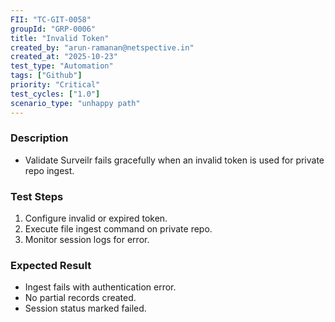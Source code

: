 ```yaml
---
FII: "TC-GIT-0058"
groupId: "GRP-0006"
title: "Invalid Token"
created_by: "arun-ramanan@netspective.in"
created_at: "2025-10-23"
test_type: "Automation"
tags: ["Github"]
priority: "Critical"
test_cycles: ["1.0"]
scenario_type: "unhappy path"
---
```

### Description
- Validate Surveilr fails gracefully when an invalid token is used for private repo ingest.

### Test Steps
1. Configure invalid or expired token.  
2. Execute file ingest command on private repo.  
3. Monitor session logs for error.

### Expected Result
- Ingest fails with authentication error.  
- No partial records created.  
- Session status marked failed.

